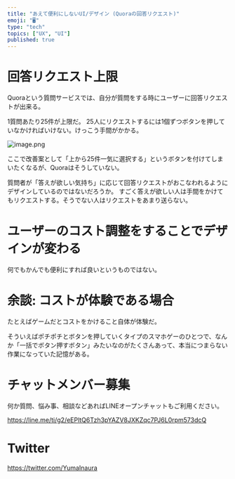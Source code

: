 ```yaml
---
title: "あえて便利にしないUI/デザイン (Quoraの回答リクエスト)"
emoji: "🖥"
type: "tech"
topics: ["UX", "UI"]
published: true
---
```


# 回答リクエスト上限

Quoraという質問サービスでは、自分が質問をする時にユーザーに回答リクエストが出来る。

1質問あたり25件が上限だ。
25人にリクエストするには1個ずつボタンを押していなかければいけない。けっこう手間がかかる。

![image.png](https://qiita-image-store.s3.ap-northeast-1.amazonaws.com/0/89618/e080e637-20cd-f0da-9208-374ccf7e6966.png)


ここで改善案として「上から25件一気に選択する」というボタンを付けてしまいたくなるが、Quoraはそうしていない。

質問者が「答えが欲しい気持ち」に応じて回答リクエストがおこなわれるようにデザインしているのではないだろうか。
すごく答えが欲しい人は手間をかけてもリクエストする。そうでない人はリクエストをあまり送らない。

# ユーザーのコスト調整をすることでデザインが変わる

何でもかんでも便利にすれば良いというものではない。

# 余談: コストが体験である場合

たとえばゲームだとコストをかけること自体が体験だ。

そういえばポチポチとボタンを押していくタイプのスマホゲーのひとつで、なんか「一括でボタン押すボタン」みたいなのがたくさんあって、本当につまらない作業になっていた記憶がある。

# チャットメンバー募集


何か質問、悩み事、相談などあればLINEオープンチャットもご利用ください。

https://line.me/ti/g2/eEPltQ6Tzh3pYAZV8JXKZqc7PJ6L0rpm573dcQ


# Twitter

https://twitter.com/YumaInaura


